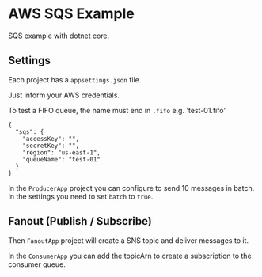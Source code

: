 # AWS SQS Example

SQS example with dotnet core.

## Settings

Each project has a `appsettings.json` file.

Just inform your AWS credentials.

To test a FIFO queue, the name must end in `.fifo` e.g. 'test-01.fifo'

```
{
  "sqs": {
    "accessKey": "",
    "secretKey": "",
    "region": "us-east-1",
    "queueName": "test-01"
  }
}
```

In the `ProducerApp` project you can configure to send 10 messages in batch. In the settings you need to set `batch` to `true`.

## Fanout (Publish / Subscribe)

Then `FanoutApp` project will create a SNS topic and deliver messages to it.

In the `ConsumerApp` you can add the topicArn to create a subscription to the consumer queue.
